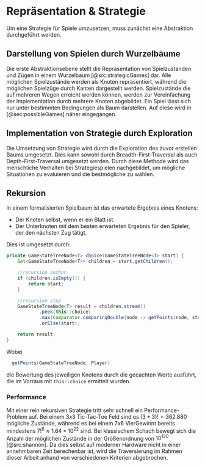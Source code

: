 # Repräsentation & Strategie

Um eine Strategie für Spiele umzusetzen, muss zunächst eine Abstraktion durchgeführt werden.

## Darstellung von Spielen durch Wurzelbäume

Die erste Abstraktionsebene stellt die Repräsentation von Spielzuständen und Zügen in einem Wurzelbaum [@src:strategicGames] dar. Alle möglichen Spielzustände werden als Knoten repräsentiert, während die möglichen Spielzüge durch Kanten dargestellt werden. Spielzustände die auf mehreren Wegen erreicht werden können, werden zur Vereinfachung der Implementation durch mehrere Knoten abgebildet.
Ein Spiel lässt sich nur unter bestimmten Bedingungen als Baum darstellen. Auf diese wird in [@sec:possibleGames] näher eingegangen.

## Implementation von Strategie durch Exploration

Die Umsetzung von Strategie wird durch die Exploration des zuvor erstellen Baums umgesetzt. Dies kann sowohl durch Breadth-First-Traversal als auch Depth-First-Traversal umgesetzt werden. Durch diese Methode wird das menschliche Verhalten bei Strategiespielen nachgebildet, um mögliche Situationen zu evaluieren und die bestmögliche zu wählen.

## Rekursion

In einem formalisierten Spielbaum ist das erwartete Ergebnis eines Knotens:

- Der Knoten selbst, wenn er ein Blatt ist.
- Der Unterknoten mit dem besten erwarteten Ergebnis für den Spieler, der den nächsten Zug tätigt.

Dies ist umgesetzt durch:

```java
private GameStateTreeNode<T> choice(GameStateTreeNode<T> start) {
    Set<GameStateTreeNode<T>> children = start.getChildren();

    //recursion anchor
    if (children.isEmpty()) {
        return start;
    }

    //recursion step
    GameStateTreeNode<T> result = children.stream()
            .peek(this::choice)
            .max(Comparator.comparingDouble(node -> getPoints(node, start.getState().getNextChoice())))
            .orElse(start);

    return result;
}
```

Wobei

```java
  getPoints(GameStateTreeNode, Player)
```

die Bewertung des jeweiligen Knotens durch die gecachten Werte ausführt, die im Vorraus mit ```this::choice``` ermittelt wurden.

### Performance

Mit einer rein rekursiven Strategie tritt sehr schnell ein Performance-Problem auf. Bei einem $3x3$ Tic-Tac-Toe Feld sind es $(3*3)! = 362.880$ mögliche Zustände, während es bei einem $7x6$ VierGewinnt bereits mindestens $7!^6 \approx 1.64 * 10^{22}$ sind. Bei klassischem Schach bewegt sich die Anzahl der möglichen Zustände in der Größenordnung von $10^{120}$ [@src:shannon]. Da dies selbst auf moderner Hardware nicht in einer annehmbaren Zeit berechenbar ist, wird die Traversierung im Rahmen dieser Arbeit anhand von verschiedenen Kriterien abgebrochen.
